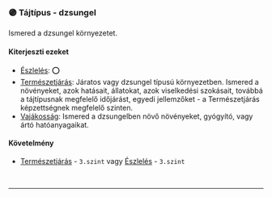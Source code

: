### 🟣 Tájtípus - dzsungel

Ismered a dzsungel környezetet.

#### Kiterjeszti ezeket

- [Észlelés](../kepzettsegek.primer.altalanos/eszleles.md): ⭕
- [Természetjárás](../kepzettsegek.szekunder/termeszetjaras.md): Járatos vagy dzsungel típusú környezetben. Ismered a növényeket, azok hatásait, állatokat, azok viselkedési szokásait, továbbá a tájtípusnak megfelelő időjárást, egyedi jellemzőket - a Természetjárás képzettségnek megfelelő szinten.
- [Vajákosság](../kepzettsegek.szekunder/vajakossag.md): Ismered a dzsungelben növő növényeket, gyógyító, vagy ártó hatóanyagaikat.

#### Követelmény

- [Természetjárás](../kepzettsegek.szekunder/termeszetjaras.md) - `3.szint` vagy [Észlelés](../kepzettsegek.primer.altalanos/eszleles.md) - `3.szint`

<br />

---
